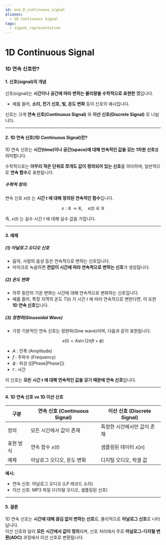 ```yaml
---
id: one_D_continuous_signal
aliases:
  - 1D Continuous Signal
tags:
  - signal_representation
---
```


# 1D Continuous Signal
### **1D 연속 신호란?**  

#### **1. 신호(signal)의 개념**  
신호(signal)는 **시간이나 공간에 따라 변하는 물리량을 수학적으로 표현한 것**입니다.  
- 예를 들어, **소리, 전기 신호, 빛, 온도 변화** 등이 신호의 예시입니다.  

신호는 크게 **연속 신호(Continuous Signal)** 와 **이산 신호(Discrete Signal)** 로 나뉩니다.

---

#### **2. 1D 연속 신호(1D Continuous Signal)란?**  
1D 연속 신호는 **시간(time)이나 공간(space)에 대해 연속적인 값을 갖는 1차원 신호**를 의미합니다.  

수학적으로는 **아무리 작은 단위로 쪼개도 값이 정의되어 있는 신호**를 의미하며, 일반적으로 **연속 함수**로 표현됩니다.  

##### **수학적 정의:**  
연속 신호 $x(t)$ 는 **시간 $t$ 에 대해 정의된 연속적인 함수**입니다.

$$
x: \mathbb{R} \to \mathbb{R}, \quad x(t) \in \mathbb{R}
$$

즉, $x(t)$ 는 실수 시간 $t$ 에 대해 실수 값을 가집니다.

---

#### **3. 예제**
##### **(1) 아날로그 오디오 신호**  
- 음악, 사람의 음성 등은 연속적으로 변하는 신호입니다.  
- 마이크로 녹음하면 **전압이 시간에 따라 연속적으로 변하는 신호**가 생성됩니다.

##### **(2) 온도 변화**  
- 하루 동안의 기온 변화는 시간에 대해 연속적으로 변화하는 신호입니다.  
- 예를 들어, 특정 지역의 온도 $T(t)$ 가 시간 $t$ 에 따라 연속적으로 변한다면, 이 또한 **1D 연속 신호**입니다.

##### **(3) 정현파(Sinusoidal Wave)**  
- 가장 기본적인 연속 신호는 정현파(Sine wave)이며, 다음과 같이 표현됩니다.

$$
x(t) = A \sin(2\pi f t + \phi)
$$

  - $A$ : 진폭 (Amplitude)
  - $f$ : 주파수 (Frequency)
  - $\phi$ : 위상 ([[Phase|Phase]])
  - $t$ : 시간  

이 신호는 **모든 시간 $t$ 에 대해 연속적인 값을 갖기 때문에 연속 신호**입니다.

---

#### **4. 1D 연속 신호 vs 1D 이산 신호**
| 구분 | 연속 신호 (Continuous Signal) | 이산 신호 (Discrete Signal) |
|------|---------------------------|-------------------------|
| 정의 | 모든 시간에서 값이 존재 | 특정한 시간에서만 값이 존재 |
| 표현 방식 | 연속 함수 $x(t)$ | 샘플링된 데이터 $x[n]$ |
| 예제 | 아날로그 오디오, 온도 변화 | 디지털 오디오, 픽셀 값 |

**예시:**  
- 연속 신호: 아날로그 오디오 (LP 레코드 소리)  
- 이산 신호: MP3 파일 (디지털 오디오, 샘플링된 신호)

---

#### **5. 결론**
1D 연속 신호는 **시간에 대해 끊김 없이 변하는 신호**로, 물리적으로 **아날로그 신호**로 나타납니다.  
이산 신호와 달리 **모든 시간에서 값이 정의**되며, 신호 처리에서 주로 **아날로그-디지털 변환(ADC)** 과정에서 이산 신호로 변환됩니다.
